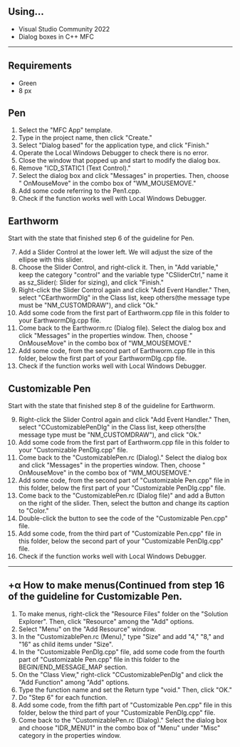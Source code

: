 ## Using...
- Visual Studio Community 2022
- Dialog boxes in C++ MFC



-------
## Requirements
- Green
- 8 px

## Pen
1. Select the "MFC App" template.
2. Type in the project name, then click "Create."
3. Select "Dialog based" for the application type, and click "Finish."
4. Operate the Local Windows Debugger to check there is no error.
5. Close the window that popped up and start to modify the dialog box.
6. Remove "ICD_STATIC1 (Text Control)."
7. Select the dialog box and click "Messages" in properties. Then, choose "<Add> OnMouseMove" in the combo box of "WM_MOUSEMOVE."
8. Add some code referring to the Pen1.cpp.
9. Check if the function works well with Local Windows Debugger.

## Earthworm
Start with the state that finished step 6 of the guideline for Pen.
<ol start="7">
  <li>Add a Slider Control at the lower left. We will adjust the size of the ellipse with this slider.</li>
  <li>Choose the Slider Control, and right-click it. Then, in "Add variable," keep the category "control" and the variable type "CSliderCtrl," name it as sz_Slider(: Slider for sizing), and click "Finish."</li> 
  <li>Right-click the Slider Control again and click "Add Event Handler." Then, select "CEarthwormDlg" in the Class list, keep others(the message type must be "NM_CUSTOMDRAW"), and click "Ok."</li>
  <li>Add some code from the first part of Earthworm.cpp file in this folder to your EarthwormDlg.cpp file.</li>
  <li>Come back to the Earthworm.rc (Dialog file). Select the dialog box and click "Messages" in the properties window. Then, choose "<Add> OnMouseMove" in the combo box of "WM_MOUSEMOVE."</li>
  <li>Add some code, from the second part of Earthworm.cpp file in this folder, below the first part of your EarthwormDlg.cpp file.</li>
  <li>Check if the function works well with Local Windows Debugger.</li>
</ol>

  
## Customizable Pen
Start with the state that finished step 8 of the guideline for Earthworm.
<ol start="9">
  <li>Right-click the Slider Control again and click "Add Event Handler." Then, select "CCustomizablePenDlg" in the Class list, keep others(the message type must be "NM_CUSTOMDRAW"), and click "Ok."</li>
  <li>Add some code from the first part of Earthworm.cpp file in this folder to your "Customizable PenDlg.cpp" file.</li>
  <li>Come back to the "CustomizablePen.rc (Dialog)." Select the dialog box and click "Messages" in the properties window. Then, choose "<Add> OnMouseMove" in the combo box of "WM_MOUSEMOVE."</li>
  <li>Add some code, from the second part of "Customizable Pen.cpp" file in this folder, below the first part of your "Customizable PenDlg.cpp" file.</li>
  <li>Come back to the "CustomizablePen.rc (Dialog file)" and add a Button on the right of the slider. Then, select the button and change its caption to "Color."</li>
  <li>Double-click the button to see the code of the "Customizable Pen.cpp" file.</li>
  <li>Add some code, from the third part of "Customizable Pen.cpp" file in this folder, below the second part of your "Customizable PenDlg.cpp" file.</li>
  <li>Check if the function works well with Local Windows Debugger.</li>
</ol>
  
  
  
  
  ---------
## +α How to make menus(Continued from step 16 of the guideline for Customizable Pen.
  1. To make menus, right-click the "Resource Files" folder on the "Solution Explorer". Then, click "Resource" among the "Add" options.
  2. Select "Menu" on the "Add Resource" window.
  3. In the "CustomizablePen.rc (Menu)," type "Size" and add "4," "8," and "16" as child items under "Size".
  4. In the "Customizable PenDlg.cpp" file, add some code from the fourth part of "Customizable Pen.cpp" file in this folder to the BEGIN/END_MESSAGE_MAP section.
  5. On the "Class View," right-click "CCustomizablePenDlg" and click the "Add Function" among "Add" options.
  6. Type the function name and set the Return type "void." Then, click "OK."
  7. Do "Step 6" for each function.
  8. Add some code, from the fifth part of "Customizable Pen.cpp" file in this folder, below the third part of your "Customizable PenDlg.cpp" file.
  9. Come back to the "CustomizablePen.rc (Dialog)." Select the dialog box and choose "IDR_MENU1" in the combo box of "Menu" under "Misc" category in the properties window.
